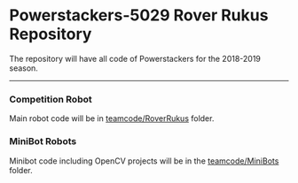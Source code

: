 # Powerstackers-5029 Rover Rukus Repository

The repository will have all code of Powerstackers for the 2018-2019 season. 

**************************************************************************************

### Competition Robot

Main robot code will be in [teamcode/RoverRukus](TeamCode/src/main/java/org/firstinspires/ftc/teamcode/) folder.

### MiniBot Robots

Minibot code including OpenCV projects will be in the [teamcode/MiniBots](TeamCode/src/main/java/org/firstinspires/ftc/teamcode/MiniBots) folder.
